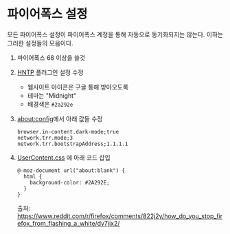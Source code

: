 파이어폭스 설정
========
모든 파이어폭스 설정이 파이어폭스 계정을 통해 자동으로 동기화되지는 않는다.
이하는 그러한 설정들의 모음이다.

1.  파이어폭스 68 이상을 쓸것

2.  [HNTP] 플러그인 설정 수정

    - 웹사이트 아이콘은 구글 통해 받아오도록
    - 테마는 "Midnight"
    - 배경색은 `#2a292e`

3.  <about:config>에서 아래 값들 수정

    ```
    browser.in-content.dark-mode;true
    network.trr.mode;3
    network.trr.bootstrapAddress;1.1.1.1
    ```

4.  [UserContent.css] 에 아래 코드 삽입

    ```
    @-moz-document url("about:blank") {
      html {
        background-color: #2A292E;
      }
    }
    ```

    출처: https://www.reddit.com/r/firefox/comments/822j2y/how_do_you_stop_firefox_from_flashing_a_white/dv7jix2/

[HNTP]: https://github.com/quodroc/HumbleNewTabPage
[UserContent.css]: https://www.userchrome.org/
